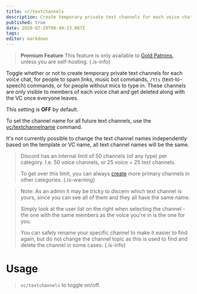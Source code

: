 ```yaml
---
title: vc/textchannels
description: Create temporary private text channels for each voice chat
published: true
date: 2020-07-29T08:49:13.007Z
tags: 
editor: markdown
---
```


> **Premium Feature**
> This feature is only available to [Gold Patrons](https://www.patreon.com/pixaal), unless you are self-hosting.
{.is-info}


Toggle whether or not to create temporary private text channels for each voice chat, for people to spam links, music bot commands, `/tts` (text-to-speech) commands, or for people without mics to type in. These channels are only visible to members of each voice chat and get deleted along with the VC once everyone leaves.

This setting is **OFF** by default.

To set the channel name for all future text channels, use the [vc/textchannelname](/command/textchannelname) command.

It's not currently possible to change the text channel names independently based on the template or VC name, all text channel names will be the same.

> Discord has an internal limit of 50 channels (of any type) per category. I.e. 50 voice channels, or 25 voice + 25 text channels.
> 
> To get over this limit, you can always [create](/command/create) more primary channels in other categories.
{.is-warning}

> Note: As an admin it may be tricky to discern which text channel is yours, since you can see all of them and they all have the same name. 
> 
> Simply look at the user list on the right when selecting the channel - the one with the same members as the voice you're in is the one for you.
> 
> You can safely rename your specific channel to make it easier to find again, but do not change the channel topic as this is used to find and delete the channel in some cases.
{.is-info}

# Usage

> `vc/textchannels` to toggle on/off.